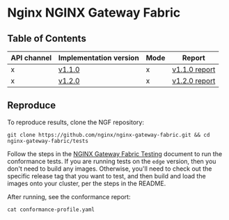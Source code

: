 # Nginx NGINX Gateway Fabric

## Table of Contents

|API channel|Implementation version|Mode|Report|
|-----------|----------------------|----|------|
|x|[v1.1.0](https://github.com/nginx/nginx-gateway-fabric/releases/tag/v1.1.0)|x|[v1.1.0 report](./v1.1.0-report.yaml)|
|x|[v1.2.0](https://github.com/nginx/nginx-gateway-fabric/releases/tag/v1.2.0)|x|[v1.2.0 report](./v1.2.0-report.yaml)|

## Reproduce

To reproduce results, clone the NGF repository:

```shell
git clone https://github.com/nginx/nginx-gateway-fabric.git && cd nginx-gateway-fabric/tests
```

Follow the steps in the [NGINX Gateway Fabric Testing](https://github.com/nginx/nginx-gateway-fabric/blob/main/tests/README.md) document to run the conformance tests. If you are running tests on the `edge` version, then you don't need to build any images. Otherwise, you'll need to check out the specific release tag that you want to test, and then build and load the images onto your cluster, per the steps in the README.

After running, see the conformance report:

```shell
cat conformance-profile.yaml
```
